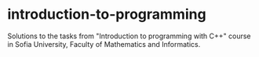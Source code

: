 # introduction-to-programming

Solutions to the tasks from "Introduction to programming with C++" course in Sofia University, Faculty of Mathematics and Informatics.
